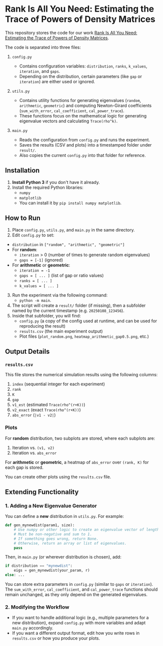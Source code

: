 # Rank Is All You Need: Estimating the Trace of Powers of Density Matrices

This repository stores the code for our work [Rank Is All You Need: Estimating the Trace of Powers of Density Matrices](https://arxiv.org/abs/2408.00314).

The code is separated into three files:

1. ```config.py```  
   - Contains configuration variables: `distribution`, `ranks`, `k_values`, `iteration`, and `gaps`.
   - Depending on the distribution, certain parameters (like `gap` or `iteration`) are either used or ignored.

2. ```utils.py```
   - Contains utility functions for generating eigenvalues (`random`, `arithmetic`, `geometric`) and computing Newton-Girard coefficients (`sum_with_error`, `cal_coefficient`, `cal_power_trace`).
   - These functions focus on the mathematical logic for generating eigenvalue vectors and calculating `Trace(rho^k)`.

3. ```main.py```  
   - Reads the configuration from `config.py` and runs the experiment.
   - Saves the results (CSV and plots) into a timestamped folder under `result/`.
   - Also copies the current `config.py` into that folder for reference.

## Installation

1. **Install Python 3** if you don't have it already.
2. Install the required Python libraries:
   - `numpy`
   - `matplotlib`
   - You can install it by ```pip install numpy matplotlib```.

## How to Run

1. Place `config.py`, `utils.py`, and `main.py` in the same directory.
2. Edit `config.py` to set:
- `distribution` in `["random", "arithmetic", "geometric"]`
- For **random**:
  - `iteration` > 0 (number of times to generate random eigenvalues)
  - `gaps = [-1]` (ignored)
- For **arithmetic** or **geometric**:
  - `iteration = -1`
  - `gaps = [ ... ]` (list of gap or ratio values)
  - `ranks = [ ... ]`
  - `k_values = [ ... ]`
3. Run the experiment via the following command:
   - ```python -m main```.
4. The script will create a `result/` folder (if missing), then a subfolder named by the current timestamp (e.g. `20250108_123456`).
5. Inside that subfolder, you will find:
   - `config.py` (a copy of the config used at runtime, and can be used for reproducing the result)
   - `results.csv` (the main experiment output)
   - Plot files (`plot_random.png`, `heatmap_arithmetic_gap0.5.png`, etc.)

## Output Details

### ```results.csv```  

This file stores the numerical simulation results using the following columns:
 1. `index` (sequential integer for each experiment)  
 2. `rank`  
 3. `K`  
 4. `gap`  
 5. `v1_est` (estimated `Trace(rho^(r+K))`)  
 6. `v2_exact` (exact `Trace(rho^(r+K))`)  
 7. `abs_error` (`|v1 - v2|`)  

### Plots  

For **random** distribution, two subplots are stored, where each subplots are:
 1. Iteration vs. `(v1, v2)`
 2. Iteration vs. `abs_error`

For **arithmetic** or **geometric**, a heatmap of `abs_error` over `(rank, K)` for each gap is stored.

You can create other plots using the ```results.csv``` file.

## Extending Functionality

### 1. Adding a New Eigenvalue Generator

You can define a **new** distribution in `utils.py`. For example:

```python
def gen_mynewdist(param1, size): 
    # Use numpy or other logic to create an eigenvalue vector of length 'size'
    # Must be non-negative and sum to 1.
    # If something goes wrong, return None.
    # Otherwise, return an array or list of eigenvalues.
    pass
```

Then, in `main.py` (or wherever distribution is chosen), add:

```python
if distribution == "mynewdist":
    eigs = gen_mynewdist(your_param, r)
else: ...
```

You can store extra parameters in `config.py` (similar to `gaps` or `iteration`). The `sum_with_error`, `cal_coefficient`, and `cal_power_trace` functions should remain unchanged, as they only depend on the generated eigenvalues.

### 2. Modifying the Workflow

- If you want to handle additional logic (e.g., multiple parameters for a new distribution), expand `config.py` with more variables and adapt `main.py` accordingly.
- If you want a different output format, edit how you write rows in `results.csv` or how you produce your plots.